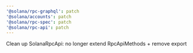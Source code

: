 ```yaml
---
'@solana/rpc-graphql': patch
'@solana/accounts': patch
'@solana/rpc-spec': patch
'@solana/rpc-api': patch
---
```


Clean up SolanaRpcApi: no longer extend RpcApiMethods + remove export
